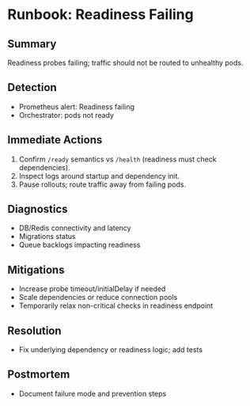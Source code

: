 # Runbook: Readiness Failing

## Summary
Readiness probes failing; traffic should not be routed to unhealthy pods.

## Detection
- Prometheus alert: Readiness failing
- Orchestrator: pods not ready

## Immediate Actions
1. Confirm `/ready` semantics vs `/health` (readiness must check dependencies).
2. Inspect logs around startup and dependency init.
3. Pause rollouts; route traffic away from failing pods.

## Diagnostics
- DB/Redis connectivity and latency
- Migrations status
- Queue backlogs impacting readiness

## Mitigations
- Increase probe timeout/initialDelay if needed
- Scale dependencies or reduce connection pools
- Temporarily relax non-critical checks in readiness endpoint

## Resolution
- Fix underlying dependency or readiness logic; add tests

## Postmortem
- Document failure mode and prevention steps
